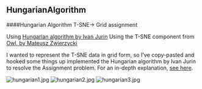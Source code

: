 ## HungarianAlgorithm

####Hungarian Algorithm T-SNE-> Grid assignment

Using [Hungarian algorithm by Ivan Jurin](https://github.com/antifriz/hungarian-algorithm-n3)
Using the T-SNE component from [Owl, by Mateusz Zwierzycki](http://www.grasshopper3d.com/group/owl)

I wanted to represent the T-SNE data in grid form, so I've copy-pasted and hooked some things up implemented the Hungarian algorithm by Ivan Jurin to resolve the Assignment problem. For an in-depth explanation, [see here](https://blog.sourced.tech/post/lapjv/).

![hungarian1.jpg](https://raw.githubusercontent.com/provolot/GrasshopperArsenal/master/HungarianAlgorithm/hungarian1.jpg)
![hungarian2.jpg](https://raw.githubusercontent.com/provolot/GrasshopperArsenal/master/HungarianAlgorithm/hungarian2.jpg)
![hungarian3.jpg](https://raw.githubusercontent.com/provolot/GrasshopperArsenal/master/HungarianAlgorithm/hungarian3.jpg)
